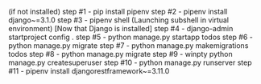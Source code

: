 (if not installed)
step #1 - pip install pipenv
step #2 - pipenv install django~=3.1.0
step #3 - pipenv shell
(Launching subshell in virtual environment)
[Now that Django is installed]
step #4 - django-admin startproject config .
step #5 - python manage.py startapp todos
step #6 - python manage.py migrate
step #7 - python manage.py makemigrations todos
step #8 - python manage.py migrate
step #9 - winpty python manage.py createsuperuser
step #10 - python manage.py runserver
step #11 - pipenv install djangorestframework~=3.11.0